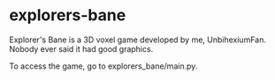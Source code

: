 # explorers-bane
Explorer's Bane is a 3D voxel game developed by me, UnbihexiumFan.
Nobody ever said it had good graphics.

To access the game, go to explorers_bane/main.py.
